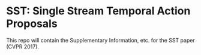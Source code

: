 # SST: Single Stream Temporal Action Proposals

This repo will contain the Supplementary Information, etc. for the SST paper (CVPR 2017).
